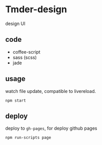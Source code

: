 Tmder-design
============

design UI

## code

 * coffee-script
 * sass (scss)
 * jade

## usage

watch file update, compatible to livereload.

```
npm start
```

## deploy

deploy to `gh-pages`, for deploy github pages

```
npm run-scripts page
```
